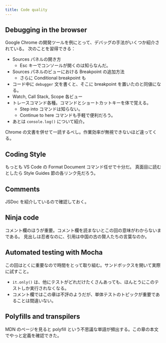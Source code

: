 ```yaml
---
title: Code quality
---
```


## Debugging in the browser

Google Chrome の開発ツールを例にとって、デバッグの手法がいくつか紹介されている。
次のことを習得できる：

* Sources パネルの開き方
  * Esc キーでコンソールが開くのは知らなんだ。
* Sources パネルのビューにおける Breakpoint の追加方法
  * さらに Conditional breakpoint も
* コード中に `debugger` 文を書くと、そこに breakpoint を置いたのと同値になる。
* Watch, Call Stack, Scope 各ビュー
* トレースコマンド各種。コマンドとショートカットキーを体で覚える。
  * Step into コマンドは知らない。
  * Continue to here コマンドも手軽で便利だろう。
* あとは `console.log()` について紹介。

Chrome の文書を併せて一読するべし。作業効率が無視できないほど違ってくる。

## Coding Style

もっとも VS Code の Format Document コマンド任せで十分だ。
真面目に読むとしたら Style Guides 節の各リンク先だろう。

## Comments

JSDoc を紹介しているので確認しておく。

## Ninja code

コメント欄のほうが重要。コメント欄を読まないとこの回の意味がわからないまである。
見出しは忍者なのに、引用は中国の古の賢人たちの言葉なのか。

## Automated testing with Mocha

この回はとくに重要なので時間をとって取り組む。サンドボックスを開いて実際に試すこと。

* `it.only()` は、他にテストがどれだけたくさんあっても、ほんとうにこのテストしか実行されなくなる。
* コメント欄ではこの章は不評のようだが、単体テストのトピックが重要であることは間違いない。

## Polyfills and transpilers

MDN のページを見ると polyfill という不思議な単語が頻出する。この章の本文でやっと定義を確認できた。
